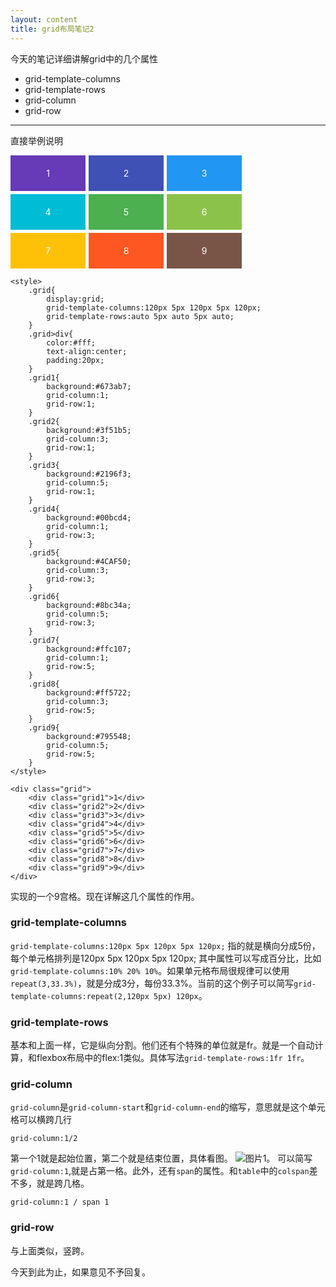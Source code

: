 ```yaml
---
layout: content
title: grid布局笔记2
---
```


今天的笔记详细讲解grid中的几个属性
* grid-template-columns
* grid-template-rows
* grid-column
* grid-row

---

直接举例说明

<style>
    .grid{
        display:grid;
        grid-template-columns:120px 5px 120px 5px 120px;
        grid-template-rows:auto 5px auto 5px auto;
    }
    .grid>div{
        color:#fff;
        text-align:center;
        padding:20px;
    }
    .grid1{
        background:#673ab7;
        grid-column:1;
        grid-row:1;
    }
    .grid2{
        background:#3f51b5;
        grid-column:3;
        grid-row:1;
    }
    .grid3{
        background:#2196f3;
        grid-column:5;
        grid-row:1;
    }
    .grid4{
        background:#00bcd4;
        grid-column:1;
        grid-row:3;
    }
    .grid5{
        background:#4CAF50;
        grid-column:3;
        grid-row:3;
    }
    .grid6{
        background:#8bc34a;
        grid-column:5;
        grid-row:3;
    }
    .grid7{
        background:#ffc107;
        grid-column:1;
        grid-row:5;
    }
    .grid8{
        background:#ff5722;
        grid-column:3;
        grid-row:5;
    }
    .grid9{
        background:#795548;
        grid-column:5;
        grid-row:5;
    }
</style>

<div class="grid">
    <div class="grid1">1</div>
    <div class="grid2">2</div>
    <div class="grid3">3</div>
    <div class="grid4">4</div>
    <div class="grid5">5</div>
    <div class="grid6">6</div>
    <div class="grid7">7</div>
    <div class="grid8">8</div>
    <div class="grid9">9</div>
</div>

    <style>
        .grid{
            display:grid;
            grid-template-columns:120px 5px 120px 5px 120px;
            grid-template-rows:auto 5px auto 5px auto;
        }
        .grid>div{
            color:#fff;
            text-align:center;
            padding:20px;
        }
        .grid1{
            background:#673ab7;
            grid-column:1;
            grid-row:1;
        }
        .grid2{
            background:#3f51b5;
            grid-column:3;
            grid-row:1;
        }
        .grid3{
            background:#2196f3;
            grid-column:5;
            grid-row:1;
        }
        .grid4{
            background:#00bcd4;
            grid-column:1;
            grid-row:3;
        }
        .grid5{
            background:#4CAF50;
            grid-column:3;
            grid-row:3;
        }
        .grid6{
            background:#8bc34a;
            grid-column:5;
            grid-row:3;
        }
        .grid7{
            background:#ffc107;
            grid-column:1;
            grid-row:5;
        }
        .grid8{
            background:#ff5722;
            grid-column:3;
            grid-row:5;
        }
        .grid9{
            background:#795548;
            grid-column:5;
            grid-row:5;
        }
    </style>

    <div class="grid">
        <div class="grid1">1</div>
        <div class="grid2">2</div>
        <div class="grid3">3</div>
        <div class="grid4">4</div>
        <div class="grid5">5</div>
        <div class="grid6">6</div>
        <div class="grid7">7</div>
        <div class="grid8">8</div>
        <div class="grid9">9</div>
    </div>

实现的一个9宫格。现在详解这几个属性的作用。

### grid-template-columns

`grid-template-columns:120px 5px 120px 5px 120px;` 指的就是横向分成5份，每个单元格排列是120px 5px 120px 5px 120px;
其中属性可以写成百分比，比如`grid-template-columns:10% 20% 10%`。如果单元格布局很规律可以使用`repeat(3,33.3%)`，就是分成3分，每份33.3%。当前的这个例子可以简写`grid-template-columns:repeat(2,120px 5px) 120px`。

### grid-template-rows

基本和上面一样，它是纵向分割。他们还有个特殊的单位就是fr。就是一个自动计算，和flexbox布局中的flex:1类似。具体写法`grid-template-rows:1fr 1fr`。

### grid-column

`grid-column`是`grid-column-start`和`grid-column-end`的缩写，意思就是这个单元格可以横跨几行

    grid-column:1/2

第一个1就是起始位置，第二个就是结束位置，具体看图。
![图片1](/blog/img/2016-12-27-1.png)。
可以简写`grid-column:1`,就是占第一格。此外，还有`span`的属性。和`table`中的`colspan`差不多，就是跨几格。

    grid-column:1 / span 1

### grid-row

与上面类似，竖跨。

今天到此为止，如果意见不予回复。